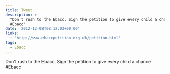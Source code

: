 ```yaml
---
title: Tweet
description: >-
  "Don't rush to the Ebacc. Sign the petition to give every child a chance 
  #Ebacc"
date: '2012-12-08T08:12:03+00:00'
links:
  - 'http://www.ebaccpetition.org.uk/petition.html'
tags:
  - Ebacc
---
```

Don't rush to the Ebacc. Sign the petition to give every child a chance  #Ebacc

